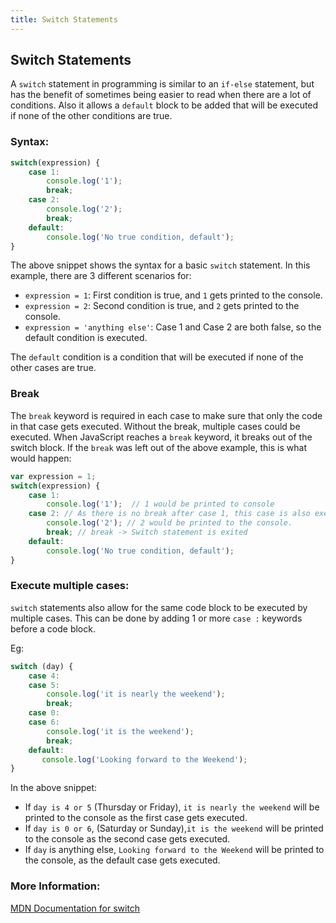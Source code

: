 ```yaml
---
title: Switch Statements
---
```

## Switch Statements
<!-- The article goes here, in GitHub-flavored Markdown. Feel free to add YouTube videos, images, and CodePen/JSBin embeds  -->
A `switch` statement in programming is similar to an `if-else` statement, but has the benefit of sometimes being easier to read when there are a lot of conditions. Also it allows a `default` block to be added that will be executed if none of the other conditions are true.

### Syntax:
```javascript
switch(expression) {
    case 1:
        console.log('1');
        break;
    case 2:
        console.log('2');
        break;
    default:
        console.log('No true condition, default');
}
```

The above snippet shows the syntax for a basic `switch` statement. In this example, there are 3 different scenarios for:
- `expression = 1`: First condition is true, and `1` gets printed to the console.
- `expression = 2`: Second condition is true, and `2` gets printed to the console.
- `expression = 'anything else'`: Case 1 and Case 2 are both false, so the default condition is executed.

The `default` condition is a condition that will be executed if none of the other cases are true.

### Break
The `break` keyword is required in each case to make sure that only the code in that case gets executed. Without the break, multiple cases could be executed. When JavaScript reaches a `break` keyword, it breaks out of the switch block. If the `break` was left out of the above example, this is what would happen:

```javascript
var expression = 1;
switch(expression) {
    case 1:
        console.log('1');  // 1 would be printed to console
    case 2: // As there is no break after case 1, this case is also executed.
        console.log('2'); // 2 would be printed to the console.
        break; // break -> Switch statement is exited
    default:
        console.log('No true condition, default');
}
```


### Execute multiple cases:
`switch` statements also allow for the same code block to be executed by multiple cases. This can be done by adding 1 or more `case :` keywords before a code block.

Eg:
```javascript
switch (day) {
    case 4:
    case 5:
        console.log('it is nearly the weekend');
        break; 
    case 0:
    case 6:
        console.log('it is the weekend');
        break;
    default: 
       console.log('Looking forward to the Weekend');
}
```

In the above snippet:
- If `day is 4 or 5` (Thursday or Friday), `it is nearly the weekend` will be printed to the console as the first case gets executed.
- If `day is 0 or 6`, (Saturday or Sunday),`it is the weekend` will be printed to the console as the second case gets executed.
- If `day` is anything else, `Looking forward to the Weekend` will be printed to the console, as the default case gets executed.

### More Information:
<!-- Please add any articles you think might be helpful to read before writing the article -->
<a href='https://developer.mozilla.org/en-US/docs/Web/JavaScript/Reference/Statements/switch' target='_blank' rel='nofollow'>MDN Documentation for switch</a> 
